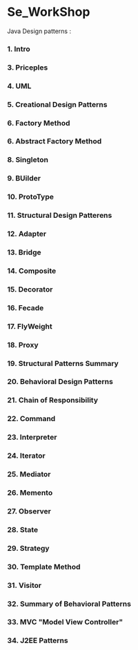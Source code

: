 # Se_WorkShop
Java Design patterns : 
### 1. Intro 
### 3.  Priceples
### 4. UML
### 5. Creational Design Patterns 
### 6. Factory Method 
### 6. Abstract Factory Method
### 8. Singleton
### 9. BUilder
### 10. ProtoType
### 11. Structural Design Patterens
### 12. Adapter
### 13. Bridge
### 14. Composite
### 15. Decorator
### 16. Fecade
### 17. FlyWeight
### 18. Proxy
### 19. Structural Patterns Summary 
### 20. Behavioral Design Patterns
### 21. Chain of Responsibility
### 22. Command
### 23. Interpreter
### 24. Iterator 
### 25. Mediator 
### 26. Memento
### 27. Observer
### 28. State
### 29. Strategy 
### 30. Template Method
### 31. Visitor 
### 32. Summary of Behavioral Patterns 
### 33. MVC "Model View Controller"
### 34. J2EE Patterns   





